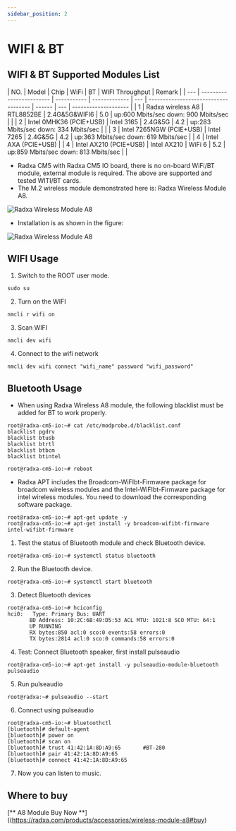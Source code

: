 ```yaml
---
sidebar_position: 2
---
```


# WIFI & BT

## WIFI & BT Supported Modules List

| NO. | Model                    | Chip        | WiFi          | BT  | WIFI Throughput                      | Remark |
| --- | ------------------------ | ----------- | ------------- | --- | ------------------------------------ | ------ | --- | -------------------- |
| 1   | Radxa wireless A8        | RTL8852BE   | 2.4G&5G&WIFI6 | 5.0 | up:600 Mbits/sec down: 900 Mbits/sec |        |
| 2   | Intel 0MHK36 (PCIE+USB)  | Intel 3165  | 2.4G&5G       | 4.2 | up:283 Mbits/sec down: 334 Mbits/sec |        |
| 3   | Intel 7265NGW (PCIE+USB) | Intel 7265  | 2.4G&5G       | 4.2 | up:363 Mbits/sec down: 619 Mbits/sec |        | 4   | Intel AXA (PCIE+USB) |
| 4   | Intel AX210 (PCIE+USB)   | Intel AX210 | WiFi 6        | 5.2 | up:859 Mbits/sec down: 813 Mbits/sec |        |

- Radxa CM5 with Radxa CM5 IO board, there is no on-board WiFi/BT module, external module is required. The above are supported and tested WITI/BT cards.
- The M.2 wireless module demonstrated here is: Radxa Wireless Module A8.

![Radxa Wireless Module A8](/img/accessories/a8-module-01.webp)

- Installation is as shown in the figure:

![Radxa Wireless Module A8](/img/accessories/a8-module-02.webp)

## WIFI Usage

1. Switch to the ROOT user mode.

```
sudo su
```

2. Turn on the WIFI

```
nmcli r wifi on
```

3. Scan WIFI

```
nmcli dev wifi
```

4. Connect to the wifi network

```
nmcli dev wifi connect "wifi_name" password "wifi_password"
```

## Bluetooth Usage

- When using Radxa Wireless A8 module, the following blacklist must be added for BT to work properly.

```
root@radxa-cm5-io:~# cat /etc/modprobe.d/blacklist.conf
blacklist pgdrv
blacklist btusb
blacklist btrtl
blacklist btbcm
blacklist btintel

root@radxa-cm5-io:~# reboot
```

- Radxa APT includes the Broadcom-WiFIbt-Firmware package for broadcom wireless modules and the Intel-WiFIbt-Firmware package for intel wireless modules. You need to download the corresponding software package.

```
root@radxa-cm5-io:~# apt-get update -y
root@radxa-cm5-io:~# apt-get install -y broadcom-wifibt-firmware intel-wifibt-firmware
```

1. Test the status of Bluetooth module and check Bluetooth device.

```
root@radxa-cm5-io:~# systemctl status bluetooth
```

2. Run the Bluetooth device.

```
root@radxa-cm5-io:~# systemctl start bluetooth
```

3. Detect Bluetooth devices

```
root@radxa-cm5-io:~# hciconfig
hci0:   Type: Primary Bus: UART
       BD Address: 10:2C:6B:49:D5:53 ACL MTU: 1021:8 SCO MTU: 64:1
       UP RUNNING
       RX bytes:850 acl:0 sco:0 events:58 errors:0
       TX bytes:2814 acl:0 sco:0 commands:58 errors:0
```

4. Test: Connect Bluetooth speaker, first install pulseaudio

```
root@radxa-cm5-io:~# apt-get install -y pulseaudio-module-bluetooth pulseaudio
```

5. Run pulseaudio

```
root@radxa:~# pulseaudio --start
```

6. Connect using pulseaudio

```
root@radxa-cm5-io:~# bluetoothctl
[bluetooth]# default-agent
[bluetooth]# power on
[bluetooth]# scan on
[bluetooth]# trust 41:42:1A:8D:A9:65       #BT-280
[bluetooth]# pair 41:42:1A:8D:A9:65
[bluetooth]# connect 41:42:1A:8D:A9:65
```

7. Now you can listen to music.

## Where to buy

[** A8 Module Buy Now **]((https://radxa.com/products/accessories/wireless-module-a8#buy)
